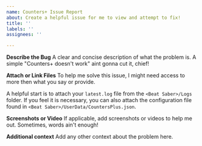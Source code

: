 ```yaml
---
name: Counters+ Issue Report
about: Create a helpful issue for me to view and attempt to fix!
title: ''
labels: ''
assignees: ''

---
```


**Describe the Bug**
A clear and concise description of what the problem is. A simple "Counters+ doesn't work" aint gonna cut it, chief!

**Attach or Link Files**
To help me solve this issue, I might need access to more then what you say or provide.

A helpful start is to attach your `latest.log` file from the `<Beat Saber>/Logs` folder. If you feel it is necessary, you can also attach the configuration file found in `<Beat Saber>/UserData/CountersPlus.json`.

**Screenshots or Video**
If applicable, add screenshots or videos to help me out. Sometimes, words ain't enough!

**Additional context**
Add any other context about the problem here.
